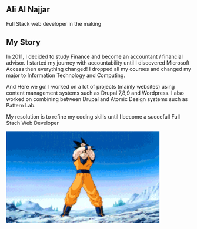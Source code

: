 Ali Al Najjar
-
<p> Full Stack web developer in the making </p>

My Story
-
In 2011, I decided to study Finance and become an accountant / financial advisor. I started my journey with accountability until I discovered Microsoft Access then everything changed! I dropped all my courses and changed my major to Information Technology and Computing.

And Here we go! I worked on a lot of projects (mainly websites) using content management systems such as Drupal 7,8,9 and Wordpress. I also worked on combining between Drupal and Atomic Design systems such as Pattern Lab.

My resolution is to refine my coding skills until I become a succefull Full Stach Web Developer 

<img style="height:250px;" src="refinement.webp">


<!--
**aliynajjar/aliynajjar** is a ✨ _special_ ✨ repository because its `README.md` (this file) appears on your GitHub profile.

Here are some ideas to get you started:

- 🔭 I’m currently working on ...
- 🌱 I’m currently learning ...
- 👯 I’m looking to collaborate on ...
- 🤔 I’m looking for help with ...
- 💬 Ask me about ...
- 📫 How to reach me: ...
- 😄 Pronouns: ...
- ⚡ Fun fact: ...
-->



###

